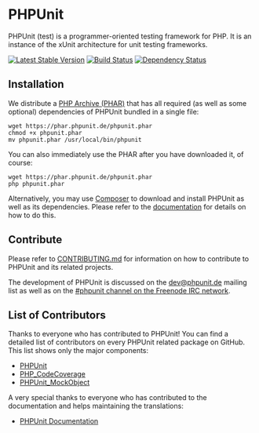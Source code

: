 # PHPUnit

PHPUnit (test) is a programmer-oriented testing framework for PHP. It is an instance of the xUnit architecture for unit testing frameworks.

[![Latest Stable Version](https://poser.pugx.org/phpunit/phpunit/v/stable.png)](https://packagist.org/packages/phpunit/phpunit)
[![Build Status](https://travis-ci.org/sebastianbergmann/phpunit.png?branch=master)](https://travis-ci.org/sebastianbergmann/phpunit)
[![Dependency Status](https://www.versioneye.com/php/phpunit:phpunit/dev-master/badge.png)](https://www.versioneye.com/php/phpunit:phpunit/dev-master)

## Installation

We distribute a [PHP Archive (PHAR)](http://php.net/phar) that has all required (as well as some optional) dependencies of PHPUnit bundled in a single file:

    wget https://phar.phpunit.de/phpunit.phar
    chmod +x phpunit.phar
    mv phpunit.phar /usr/local/bin/phpunit

You can also immediately use the PHAR after you have downloaded it, of course:

    wget https://phar.phpunit.de/phpunit.phar
    php phpunit.phar

Alternatively, you may use [Composer](http://getcomposer.org/) to download and install PHPUnit as well as its dependencies. Please refer to the [documentation](http://phpunit.de/documentation.html) for details on how to do this.

## Contribute

Please refer to [CONTRIBUTING.md](https://github.com/sebastianbergmann/phpunit/blob/master/CONTRIBUTING.md) for information on how to contribute to PHPUnit and its related projects.

The development of PHPUnit is discussed on the [dev@phpunit.de](mailto:dev-subscribe@phpunit.de) mailing list as well as on the [#phpunit channel on the Freenode IRC network](irc://irc.freenode.net/phpunit).

## List of Contributors

Thanks to everyone who has contributed to PHPUnit! You can find a detailed list of contributors on every PHPUnit related package on GitHub. This list shows only the major components:

* [PHPUnit](https://github.com/sebastianbergmann/phpunit/graphs/contributors)
* [PHP_CodeCoverage](https://github.com/sebastianbergmann/php-code-coverage/graphs/contributors)
* [PHPUnit_MockObject](https://github.com/sebastianbergmann/phpunit-mock-objects/graphs/contributors)

A very special thanks to everyone who has contributed to the documentation and helps maintaining the translations:

* [PHPUnit Documentation](https://github.com/sebastianbergmann/phpunit-documentation/graphs/contributors)

